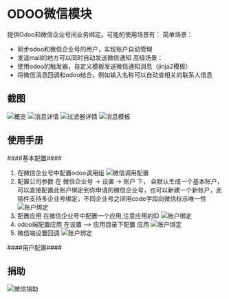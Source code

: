 ODOO微信模块
===================================
提供Odoo和微信企业号间业务绑定。可能的使用场景有：
简单场景：
+ 同步odoo和微信企业号的用户，实现账户自动管理
+ 发送mail的地方可以同时自动发送微信通知
高级场景：
+ 使用odoo的触发器，自定义模板发送微信通知消息（jinja2模板）
+ 将微信消息回调和odoo结合，例如输入名称可以自动查相关的联系人信息

截图
----------------------------------
![概览](https://github.com/cysnake4713/odoosoft_wechat_enterprise/raw/master/static/img/list.png)
![消息详情](https://github.com/cysnake4713/odoosoft_wechat_enterprise/raw/master/static/img/detail.png)
![过滤器详情](https://github.com/cysnake4713/odoosoft_wechat_enterprise/raw/master/static/img/filter.png)
![消息模板](https://github.com/cysnake4713/odoosoft_wechat_enterprise/raw/master/static/img/message.png)


使用手册
---------------------------
####基本配置####
1. 在微信企业号中配置odoo调用组
![微信调用配置](https://github.com/cysnake4713/odoosoft_wechat_enterprise/raw/master/static/img/wechat_server_config.png)
1. 配置公司参数
在 微信企业号 -> 设置 -> 账户 下， 会默认生成一个基本账户，可以直接配置此账户绑定到你申请的微信企业号，也可以新建一个新账户，此插件支持多企业号绑定，不同企业号之间用code字段向微信标示唯一性
![账户绑定](https://github.com/cysnake4713/odoosoft_wechat_enterprise/raw/master/static/img/config_detail.png)
1. 配置应用
在微信企业号中配置一个应用,注意应用的ID
![账户绑定](https://github.com/cysnake4713/odoosoft_wechat_enterprise/raw/master/static/img/wechat_server_app_config.png)
1. odoo端配置应用
在设置 —> 应用目录下配置 应用
![账户绑定](https://github.com/cysnake4713/odoosoft_wechat_enterprise/raw/master/static/img/app_config.png)
1. 微信端设置回调
![账户绑定](https://github.com/cysnake4713/odoosoft_wechat_enterprise/raw/master/static/img/app_callback.png)

####用户配置####


捐助
-----------------------------

![微信捐助](https://github.com/cysnake4713/odoosoft_wechat_enterprise/raw/master/static/img/wechat.png)
